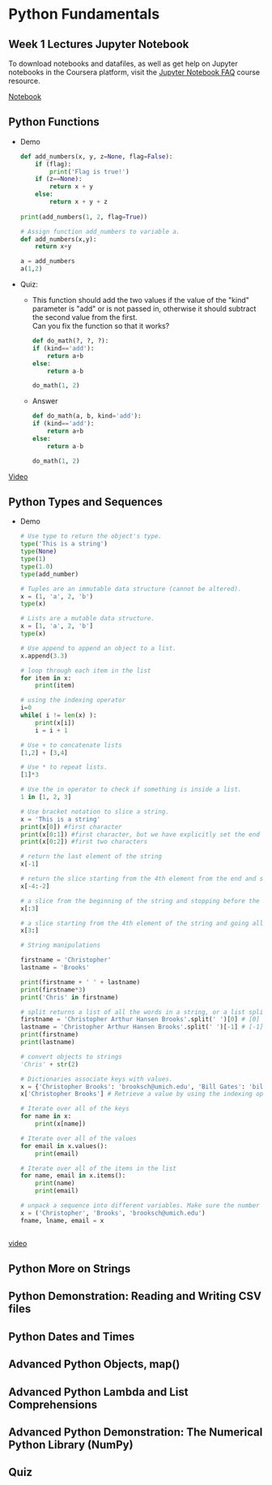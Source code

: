 # Python Fundamentals

## Week 1 Lectures Jupyter Notebook

To download notebooks and datafiles, as well as get help on Jupyter notebooks in the Coursera platform, visit the [Jupyter Notebook FAQ](https://www.coursera.org/learn/python-data-analysis/resources/0dhYG) course resource.

[Notebook](https://hub.coursera-notebooks.org/user/qceqpnyfwlofzjpttttssh/notebooks/Week%201.ipynb)

## Python Functions

+ Demo
    ```python
    def add_numbers(x, y, z=None, flag=False):
        if (flag):
            print('Flag is true!')
        if (z==None):
            return x + y
        else:
            return x + y + z
        
    print(add_numbers(1, 2, flag=True))

    # Assign function add_numbers to variable a.
    def add_numbers(x,y):
        return x+y

    a = add_numbers
    a(1,2)
    ```

+ Quiz:  
    + This function should add the two values if the value of the "kind" parameter is "add" or is not passed in, otherwise it should subtract the second value from the first.   
        Can you fix the function so that it works?
        ```python
        def do_math(?, ?, ?):
        if (kind=='add'):
            return a+b
        else:
            return a-b

        do_math(1, 2)
        ```
    + Answer
        ```python
        def do_math(a, b, kind='add'):
        if (kind=='add'):
            return a+b
        else:
            return a-b

        do_math(1, 2)
        ```


[Video](https://d3c33hcgiwev3.cloudfront.net/64XjTZU-EeanawoaUJkV-g.processed/full/540p/index.mp4?Expires=1525392000&Signature=TpEYM4VlELIwFgRoFeh0ax07BCXlfWDXBBTKkYtMO~ZHcQZDZsU0~qExC0rJ6r3xpSR7EZUCEsCaqBA4hsMVk2zS~zeAKL6mTOJ-nWINtaf4U0tJBmJTkounkPnCRV1h83FJ775dpVJloEDobw3LP9cIcJiPoWmhMnIlfeIE4Kw_&Key-Pair-Id=APKAJLTNE6QMUY6HBC5A)

## Python Types and Sequences

+ Demo
    ```python
    # Use type to return the object's type.
    type('This is a string')
    type(None)
    type(1)
    type(1.0)
    type(add_number)

    # Tuples are an immutable data structure (cannot be altered).
    x = (1, 'a', 2, 'b')
    type(x)

    # Lists are a mutable data structure.
    x = [1, 'a', 2, 'b']
    type(x)

    # Use append to append an object to a list.
    x.append(3.3)

    # loop through each item in the list
    for item in x:
        print(item)

    # using the indexing operator
    i=0
    while( i != len(x) ):
        print(x[i])
        i = i + 1

    # Use + to concatenate lists
    [1,2] + [3,4]

    # Use * to repeat lists.
    [1]*3

    # Use the in operator to check if something is inside a list.
    1 in [1, 2, 3]

    # Use bracket notation to slice a string.
    x = 'This is a string'
    print(x[0]) #first character
    print(x[0:1]) #first character, but we have explicitly set the end character
    print(x[0:2]) #first two characters

    # return the last element of the string
    x[-1]

    # return the slice starting from the 4th element from the end and stopping before the 2nd element from the end
    x[-4:-2]

    # a slice from the beginning of the string and stopping before the 3rd element
    x[:3]

    # a slice starting from the 4th element of the string and going all the way to the end
    x[3:]

    # String manipulations

    firstname = 'Christopher'
    lastname = 'Brooks'

    print(firstname + ' ' + lastname)
    print(firstname*3)
    print('Chris' in firstname)

    # split returns a list of all the words in a string, or a list split on a specific character.
    firstname = 'Christopher Arthur Hansen Brooks'.split(' ')[0] # [0] selects the first element of the list
    lastname = 'Christopher Arthur Hansen Brooks'.split(' ')[-1] # [-1] selects the last element of the list
    print(firstname)
    print(lastname)

    # convert objects to strings
    'Chris' + str(2)

    # Dictionaries associate keys with values.
    x = {'Christopher Brooks': 'brooksch@umich.edu', 'Bill Gates': 'billg@microsoft.com'}
    x['Christopher Brooks'] # Retrieve a value by using the indexing operator

    # Iterate over all of the keys
    for name in x:
        print(x[name])

    # Iterate over all of the values
    for email in x.values():
        print(email)

    # Iterate over all of the items in the list
    for name, email in x.items():
        print(name)
        print(email)

    # unpack a sequence into different variables. Make sure the number of values you are unpacking matches the number of variables being assigned.
    x = ('Christopher', 'Brooks', 'brooksch@umich.edu')
    fname, lname, email = x



    ```

[video](https://d3c33hcgiwev3.cloudfront.net/AuqMXJVAEeaUSArAHh3eJg.processed/full/540p/index.mp4?Expires=1525392000&Signature=Eh8804MzDRIM3qQelGNhx-M2s0iS4ukXXzNqC3C03n0TuUYcqJT452XfZDsv-lq0VI-2bo9vrARcBYRaWEp~YUEjYHvSk9pdjt~dKceIyAR8DwQvJwRkQWLvmxYq9BrlGKLDN9NPuDQEfQHKVAnu9o10NmaVKbmwehpnp7Szp6Q_&Key-Pair-Id=APKAJLTNE6QMUY6HBC5A)

## Python More on Strings

## Python Demonstration: Reading and Writing CSV files

## Python Dates and Times

## Advanced Python Objects, map()

## Advanced Python Lambda and List Comprehensions

## Advanced Python Demonstration: The Numerical Python Library (NumPy)

## Quiz



